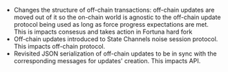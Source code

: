 * Changes the structure of off-chain transactions: off-chain updates are moved
  out of it so the on-chain world is agnostic to the off-chain update protocol
  being used as long as force progress expectations are met. This is impacts
  consesus and takes action in Fortuna hard fork
* Off-chain updates introduced to State Channels noise session protocol. This
  impacts off-chain protocol.
* Revisited JSON serialization of off-chain updates to be in sync with the
  corresponding messages for updates' creation. This impacts API.
